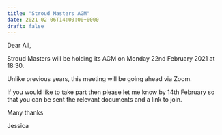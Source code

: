 ```yaml
---
title: "Stroud Masters AGM"
date: 2021-02-06T14:00:00+0000
draft: false
---
```

Dear All,

Stroud Masters will be holding its AGM on Monday 22nd February 2021 at 18:30.

Unlike previous years, this meeting will be going ahead via Zoom.

If you would like to take part then please let me know by 14th February so that you can be sent the relevant documents and a link to join.

Many thanks

Jessica
<!--more-->
